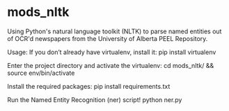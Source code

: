mods_nltk
=========

Using Python's natural language toolkit (NLTK) to parse named entities out of OCR'd newspapers from the University of Alberta PEEL Repository.

Usage:
If you don’t already have virtualenv, install it:
    pip install virtualenv

Enter the project directory and activate the virtualenv:
    cd mods_nltk/ && source env/bin/activate

Install the required packages:
    pip install requirements.txt

Run the Named Entity Recognition (ner) script!
    python ner.py

